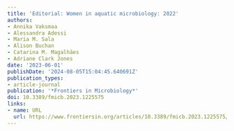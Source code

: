 ```yaml
---
title: 'Editorial: Women in aquatic microbiology: 2022'
authors:
- Annika Vaksmaa
- Alessandra Adessi
- Maria M. Sala
- Alison Buchan
- Catarina M. Magalhães
- Adriane Clark Jones
date: '2023-06-01'
publishDate: '2024-08-05T15:04:45.640691Z'
publication_types:
- article-journal
publication: '*Frontiers in Microbiology*'
doi: 10.3389/fmicb.2023.1225575
links:
- name: URL
  url: https://www.frontiersin.org/articles/10.3389/fmicb.2023.1225575/full
---
```


